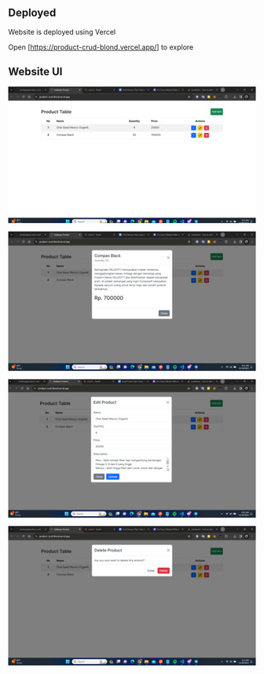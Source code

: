 ## Deployed

Website is deployed using Vercel

Open [https://product-crud-blond.vercel.app/] to explore

## Website UI

![Alt text](image.png)

![Alt text](image-1.png)

![Alt text](image-2.png)

![Alt text](image-3.png)
